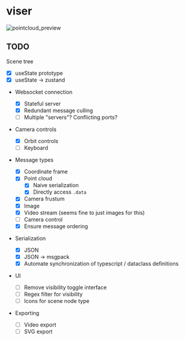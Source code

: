 # viser

![pointcloud_preview](./viser.png)

## TODO

Scene tree

- [x] useState prototype
- [x] useState -> zustand

- Websocket connection

  - [x] Stateful server
  - [x] Redundant message culling
  - [ ] Multiple "servers"? Conflicting ports?

- Camera controls

  - [x] Orbit controls
  - [ ] Keyboard

- Message types

  - [x] Coordinate frame
  - [x] Point cloud
    - [x] Naive serialization
    - [x] Directly access `.data`
  - [x] Camera frustum
  - [x] Image
  - [x] Video stream (seems fine to just images for this)
  - [ ] Camera control
  - [x] Ensure message ordering

- Serialization

  - [x] JSON
  - [x] JSON -> msgpack
  - [x] Automate synchronization of typescript / dataclass definitions

- UI

  - [ ] Remove visibility toggle interface
  - [ ] Regex filter for visibility
  - [ ] Icons for scene node type

- Exporting
  - [ ] Video export
  - [ ] SVG export

